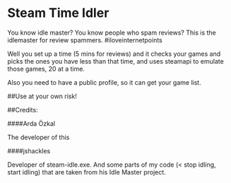# Steam Time Idler
You know idle master? You know people who spam reviews? This is the idlemaster for review spammers. #iloveinternetpoints

Well you set up a time (5 mins for reviews) and it checks your games and picks the ones you have less than that time, and uses steamapi to emulate those games, 20 at a time.

Also you need to have a public profile, so it can get your game list.

##Use at your own risk!

##Credits:

####Arda Özkal

The developer of this

####jshackles

Developer of steam-idle.exe. And some parts of my code (< stop idling, start idling) that are taken from his Idle Master project.

